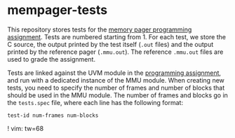 # mempager-tests

This repository stores tests for the [memory pager programming
assignment][1].  Tests are numbered starting from 1.  For each test,
we store the C source, the output printed by the test itself (`.out`
files) and the output printed by the reference pager (`.mmu.out`).
The reference `.mmu.out` files are used to grade the assignment.

Tests are linked against the UVM module in the [programming
assignment][1], and run with a dedicated instance of the MMU module.
When creating new tests, you need to specify the number of frames
and number of blocks that should be used in the MMU module.  The
number of frames and blocks go in the `tests.spec` file, where each
line has the following format:

```
test-id num-frames num-blocks
```

  [1]: https://gitlab.dcc.ufmg.br/cunha-dcc605/mempager-assignment

! vim: tw=68
